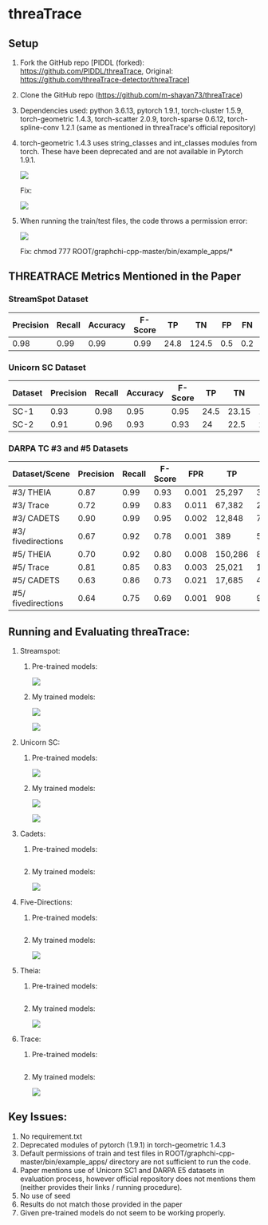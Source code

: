 # **threaTrace**

## **Setup**

1) Fork the GitHub repo [PIDDL (forked): https://github.com/PIDDL/threaTrace,  Original: https://github.com/threaTrace-detector/threaTrace]

2) Clone the GitHub repo (https://github.com/m-shayan73/threaTrace)

3) Dependencies used: python 3.6.13, pytorch 1.9.1, torch-cluster 1.5.9, torch-geometric 1.4.3, torch-scatter 2.0.9, torch-sparse 0.6.12, torch-spline-conv 1.2.1 (same as mentioned in threaTrace's official repository)

4) torch-geometric 1.4.3 uses string_classes and int_classes modules from torch. These have been deprecated and are not available in Pytorch 1.9.1.

    ![](./assets/string_int_error.png)

    Fix: 

    ![](./assets/string_int_fix.png)

5) When running the train/test files, the code throws a permission error:

    ![](./assets/permission_error.png)

    Fix: chmod 777 ROOT/graphchi-cpp-master/bin/example_apps/*

## THREATRACE Metrics Mentioned in the Paper

### StreamSpot Dataset
Precision | Recall | Accuracy | F-Score | TP   | TN   | FP  | FN  | FPR  |
|-----------|--------|----------|---------|------|------|-----|-----|------|
| 0.98      | 0.99   | 0.99     | 0.99    | 24.8 | 124.5| 0.5 | 0.2 | 0.004|

### Unicorn SC Dataset
| Dataset | Precision | Recall | Accuracy | F-Score | TP   | TN   | FP  | FN  | FPR  |
|---------|-----------|--------|----------|---------|------|------|-----|-----|------|
| SC-1    | 0.93      | 0.98   | 0.95     | 0.95    | 24.5 | 23.15| 1.85| 0.5 | 0.074|
| SC-2    | 0.91      | 0.96   | 0.93     | 0.93    | 24   | 22.5 | 2.5 | 1   | 0.100|

### DARPA TC #3 and #5 Datasets
| Dataset/Scene   | Precision | Recall | F-Score | FPR   | TP     | TN      | FP    | FN    |
|-----------------|-----------|--------|---------|-------|--------|---------|-------|-------|
| #3/ THEIA       | 0.87      | 0.99   | 0.93    | 0.001 | 25,297 | 3,501,561 | 3,765 | 65    |
| #3/ Trace       | 0.72      | 0.99   | 0.83    | 0.011 | 67,382 | 2,389,233 | 26,774| 14,642|
| #3/ CADETS      | 0.90      | 0.99   | 0.95    | 0.002 | 12,848 | 705,605   | 1,361 | 4     |
| #3/ fivedirections | 0.67   | 0.92   | 0.78    | 0.001 | 389    | 569,660   | 188   | 36    |
| #5/ THEIA       | 0.70      | 0.92   | 0.80    | 0.008 | 150,286| 8,321,358 | 63,137| 12,428|
| #5/ Trace       | 0.81      | 0.85   | 0.83    | 0.003 | 25,021 | 1,819,337 | 60,471| 4,828 |
| #5/ CADETS      | 0.63      | 0.86   | 0.73    | 0.021 | 17,685 | 472,045   | 10,521| 2,839 |
| #5/ fivedirections | 0.64   | 0.75   | 0.69    | 0.001 | 908    | 920,740   | 501   | 296   |

## **Running and Evaluating threaTrace:**

1) Streamspot:

    1) Pre-trained models:

        ![](./assets/streamspot_results_0.png)

    2) My trained models:

        ![](./assets/streamspot_results_1.png)

        ![](./assets/streamspot_results_1_2.png)

2) Unicorn SC:

    1) Pre-trained models:

        ![](./assets/unicorn_results_0.png)

    2) My trained models:

        ![](./assets/unicorn_results_1.png)

        ![](./assets/unicorn_results_1_2.png)

3) Cadets:

    1) Pre-trained models:

        ![]()

    2) My trained models:

        ![](./assets/cadets_results_1.png)

4) Five-Directions:

    1) Pre-trained models:

        ![]()

    2) My trained models:

        ![](./assets/fivedirections_results_1.png)

5) Theia:

    1) Pre-trained models:

        ![]()

    2) My trained models:

        ![](./assets/theia_results_1.png)

6) Trace:

    1) Pre-trained models:

        ![]()

    2) My trained models:

        ![](./assets/trace_results_1.png)

## **Key Issues:**

1) No requirement.txt
2) Deprecated modules of pytorch (1.9.1) in torch-geometric 1.4.3
3) Default permissions of train and test files in ROOT/graphchi-cpp-master/bin/example_apps/ directory are not sufficient to run the code. 
4) Paper mentions use of Unicorn SC1 and DARPA E5 datasets in evaluation process, however official repository does not mentions them (neither provides their links / running procedure).
5) No use of seed 
6) Results do not match those provided in the paper
7) Given pre-trained models do not seem to be working properly.